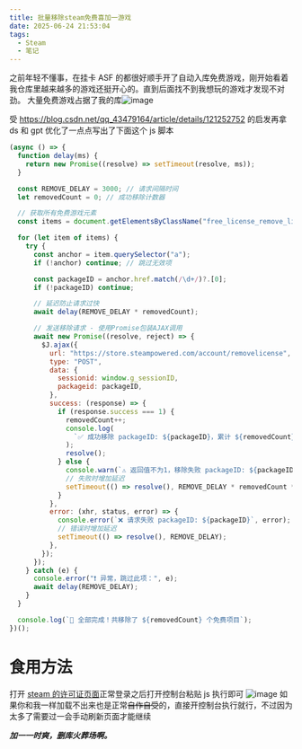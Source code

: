 ```yaml
---
title: 批量移除steam免费喜加一游戏
date: 2025-06-24 21:53:04
tags:
  - Steam
  - 笔记
---
```


之前年轻不懂事，在挂卡 ASF 的都很好顺手开了自动入库免费游戏，刚开始看着我仓库里越来越多的游戏还挺开心的。直到后面找不到我想玩的游戏才发现不对劲。 大量免费游戏占据了我的库![image](https://img.zmal.top/20250727/image.83acejyb99.jpg)

<!-- more -->

受 https://blog.csdn.net/qq_43479164/article/details/121252752 的启发再拿 ds 和 gpt 优化了一点点写出了下面这个 js 脚本

```js
(async () => {
  function delay(ms) {
    return new Promise((resolve) => setTimeout(resolve, ms));
  }

  const REMOVE_DELAY = 3000; // 请求间隔时间
  let removedCount = 0; // 成功移除计数器

  // 获取所有免费游戏元素
  const items = document.getElementsByClassName("free_license_remove_link");

  for (let item of items) {
    try {
      const anchor = item.querySelector("a");
      if (!anchor) continue; // 跳过无效项

      const packageID = anchor.href.match(/\d+/)?.[0];
      if (!packageID) continue;

      // 延迟防止请求过快
      await delay(REMOVE_DELAY * removedCount);

      // 发送移除请求 - 使用Promise包装AJAX调用
      await new Promise((resolve, reject) => {
        $J.ajax({
          url: "https://store.steampowered.com/account/removelicense",
          type: "POST",
          data: {
            sessionid: window.g_sessionID,
            packageid: packageID,
          },
          success: (response) => {
            if (response.success === 1) {
              removedCount++;
              console.log(
                `✅ 成功移除 packageID: ${packageID}，累计 ${removedCount} 个`
              );
              resolve();
            } else {
              console.warn(`⚠️ 返回值不为1，移除失败 packageID: ${packageID}`);
              // 失败时增加延迟
              setTimeout(() => resolve(), REMOVE_DELAY * removedCount * 2);
            }
          },
          error: (xhr, status, error) => {
            console.error(`❌ 请求失败 packageID: ${packageID}`, error);
            // 错误时增加延迟
            setTimeout(() => resolve(), REMOVE_DELAY);
          },
        });
      });
    } catch (e) {
      console.error("❗ 异常，跳过此项：", e);
      await delay(REMOVE_DELAY);
    }
  }

  console.log(`🎉 全部完成！共移除了 ${removedCount} 个免费项目`);
})();
```

# 食用方法

打开 [steam 的许可证页面](https://store.steampowered.com/account/licenses/)正常登录之后打开控制台粘贴 js 执行即可
![image](https://img.zmal.top/20250727/image.icfacs09y.jpg)
如果你和我一样加载不出来也是正常~~自作自受~~的，直接开控制台执行就行，不过因为太多了需要过一会手动刷新页面才能继续

**_加一一时爽，删库火葬场啊。_**
